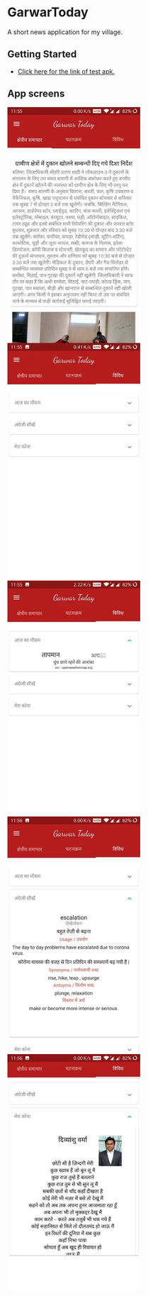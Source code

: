 # GarwarToday

A short news application for my village.                         

## Getting Started

- [Click here for the link of test apk.](https://play.google.com/store/apps/details?id=co.divyanshuVerma.garwarBlock)

## App screens

<img src="https://raw.githubusercontent.com/divyanshuverma72/bluestacksAssignment/master/screen1.webp?raw=true" width=300 align=left>
<img src="https://raw.githubusercontent.com/divyanshuverma72/bluestacksAssignment/master/screen2.webp" width=300align=left>
<img src="https://raw.githubusercontent.com/divyanshuverma72/bluestacksAssignment/master/screen3.webp" width=300 align=left>
<img src="https://raw.githubusercontent.com/divyanshuverma72/bluestacksAssignment/master/screen4.webp" width=300align=left>
<img src="https://raw.githubusercontent.com/divyanshuverma72/bluestacksAssignment/master/screen5.webp" width=300 align=left>


